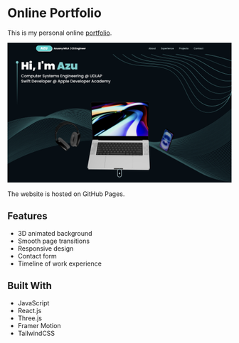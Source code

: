 # Online Portfolio

This is my personal online [portfolio](https://azuanymila.me/). 

[![Watch the demo](assets/portfolio.png)](assets/demo.mp4)

The website is hosted on GitHub Pages.

## Features
* 3D animated background
* Smooth page transitions
* Responsive design
* Contact form
* Timeline of work experience


## Built With
* JavaScript
* React.js
* Three.js
* Framer Motion
* TailwindCSS
